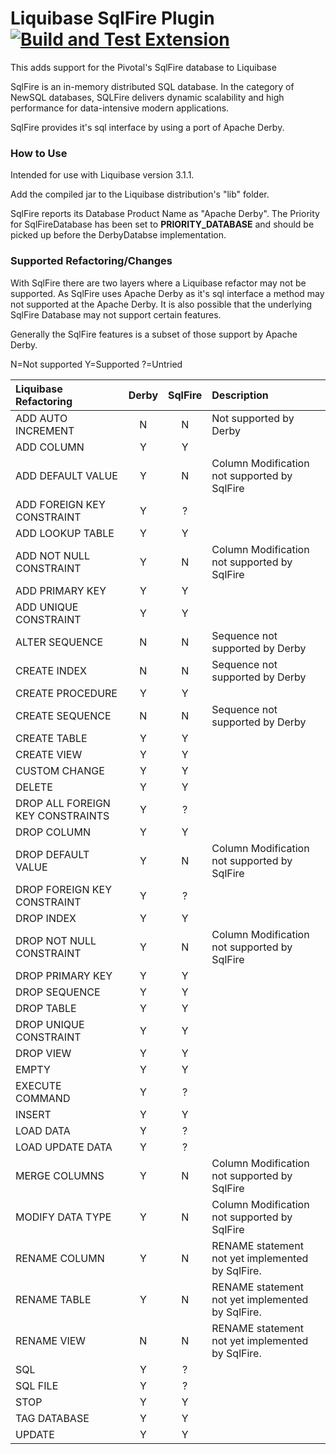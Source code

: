 # Liquibase SqlFire Plugin [![Build and Test Extension](https://github.com/liquibase/liquibase-sqlfire/actions/workflows/build.yml/badge.svg)](https://github.com/liquibase/liquibase-sqlfire/actions/workflows/build.yml)
This adds support for the Pivotal's SqlFire database to Liquibase

SqlFire is an in-memory distributed SQL database. In the category of NewSQL databases, SQLFire delivers dynamic scalability and high performance for data-intensive modern applications. 

SqlFire provides it's sql interface by using a port of Apache Derby.


### How to Use

Intended for use with Liquibase version 3.1.1.

Add the compiled jar to the Liquibase distribution's "lib" folder.

SqlFire reports its Database Product Name as "Apache Derby". The Priority for SqlFireDatabase has been set to **PRIORITY_DATABASE** and should be picked up before the DerbyDatabse implementation.


### Supported Refactoring/Changes
With SqlFire there are two layers where a Liquibase refactor may not be supported. As SqlFire uses Apache Derby as it's sql interface a method may not supported at the Apache Derby. It is also possible that the underlying SqlFire Database may not support certain features.  

Generally the SqlFire features is a subset of those support by Apache Derby.  

N=Not supported
Y=Supported
?=Untried

Liquibase Refactoring|Derby|SqlFire|Description
:--------------------|:---:|:-----:|:----------
ADD AUTO INCREMENT			|N|N|Not supported by Derby
ADD COLUMN					|Y|Y| 
ADD DEFAULT VALUE			|Y|N|Column Modification not supported by SqlFire 
ADD FOREIGN KEY CONSTRAINT	|Y|?| 
ADD LOOKUP TABLE			|Y|Y| 
ADD NOT NULL CONSTRAINT		|Y|N|Column Modification not supported by SqlFire
ADD PRIMARY KEY				|Y|Y| 
ADD UNIQUE CONSTRAINT		|Y|Y| 
ALTER SEQUENCE				|N|N|Sequence not supported by Derby 
CREATE INDEX				|N|N|Sequence not supported by Derby 
CREATE PROCEDURE			|Y|Y| 
CREATE SEQUENCE				|N|N|Sequence not supported by Derby 
CREATE TABLE				|Y|Y| 
CREATE VIEW					|Y|Y| 
CUSTOM CHANGE				|Y|Y| 
DELETE						|Y|Y| 
DROP ALL FOREIGN KEY CONSTRAINTS	|Y|?| 
DROP COLUMN					|Y|Y| 
DROP DEFAULT VALUE			|Y|N|Column Modification not supported by SqlFire 
DROP FOREIGN KEY CONSTRAINT			|Y|?| 
DROP INDEX					|Y|Y| 
DROP NOT NULL CONSTRAINT	|Y|N|Column Modification not supported by SqlFire 
DROP PRIMARY KEY			|Y|Y| 
DROP SEQUENCE				|Y|Y| 
DROP TABLE					|Y|Y| 
DROP UNIQUE CONSTRAINT		|Y|Y| 
DROP VIEW					|Y|Y| 
EMPTY						|Y|Y| 
EXECUTE COMMAND				|Y|?| 
INSERT						|Y|Y| 
LOAD DATA					|Y|?| 
LOAD UPDATE DATA			|Y|?| 
MERGE COLUMNS				|Y|N|Column Modification not supported by SqlFire
MODIFY DATA TYPE			|Y|N|Column Modification not supported by SqlFire
RENAME COLUMN				|Y|N|RENAME statement not yet implemented by SqlFire.
RENAME TABLE				|Y|N|RENAME statement not yet implemented by SqlFire. 
RENAME VIEW					|N|N|RENAME statement not yet implemented by SqlFire.
SQL							|Y|?| 
SQL FILE					|Y|?| 
STOP						|Y|Y| 
TAG DATABASE				|Y|Y| 
UPDATE						|Y|Y| 






